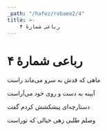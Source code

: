 ```yaml
---
_path: "/hafez/robaee2/4"
title: >-
    رباعی شمارهٔ ۴
---
```

# رباعی شمارهٔ ۴

<div class="b" id="bn1"><div class="m1"><p>ماهی که قدش به سرو می‌ماند راست</p></div>
<div class="m2"><p>آیینه به دست و روی خود می‌آراست</p></div></div>
<div class="b" id="bn2"><div class="m1"><p>دستارچه‌ای پیشکشش کردم گفت</p></div>
<div class="m2"><p>وصلم طلبی زهی خیالی که توراست</p></div></div>
